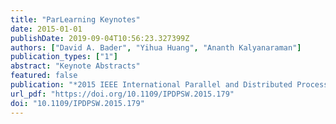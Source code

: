 ```yaml
---
title: "ParLearning Keynotes"
date: 2015-01-01
publishDate: 2019-09-04T10:56:23.327399Z
authors: ["David A. Bader", "Yihua Huang", "Ananth Kalyanaraman"]
publication_types: ["1"]
abstract: "Keynote Abstracts"
featured: false
publication: "*2015 IEEE International Parallel and Distributed Processing Symposium Workshop, IPDPS 2015, Hyderabad, India, May 25-29, 2015*"
url_pdf: "https://doi.org/10.1109/IPDPSW.2015.179"
doi: "10.1109/IPDPSW.2015.179"
---
```



